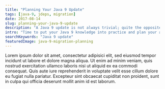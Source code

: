 ```yaml
---
title: "Planning Your Java 9 Update"
tags: [java-9, jdeps, migration]
date: 2017-08-14
slug: planning-your-java-9-update
description: "A Java 9 update is not always trivial; quite the opposite, migrating to Java 9 can be challenging. Here's how to gather and categorize problems."
intro: "Time to put your Java 9 knowledge into practice and plan your applications migration. Here's how to get an overview of what needs to be done."
searchKeywords: "Java 9 update"
featuredImage: java-9-migration-planning
---
```


Lorem ipsum dolor sit amet, consectetur adipisici elit, sed eiusmod tempor incidunt ut labore et dolore magna aliqua.
Ut enim ad minim veniam, quis nostrud exercitation ullamco laboris nisi ut aliquid ex ea commodi consequat.
Quis aute iure reprehenderit in voluptate velit esse cillum dolore eu fugiat nulla pariatur.
Excepteur sint obcaecat cupiditat non proident, sunt in culpa qui officia deserunt mollit anim id est laborum.
